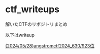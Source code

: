 # ctf_writeups
解いたCTFのリポジトリまとめ

以下はwriteup

[(2024/05/28)angstromctf2024_630/923位](https://github.com/mikoto2726/ctf_writeups/tree/main/angstromctf2024)

